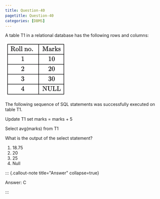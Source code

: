 ```yaml
---
title: Question-40
pagetitle: Question-40
categories: [DBMS]
---
```


A table T1 in a relational database has the following rows and columns: 

![](./q40.png)

The following sequence of SQL statements was successfully executed on table T1.

Update T1 set marks \= marks \+ 5

Select avg(marks) from T1

What is the output of the select statement?

1. 18.75  
2. 20  
3. 25  
4. Null

::: {.callout-note title="Answer" collapse=true}

Answer: C

:::

